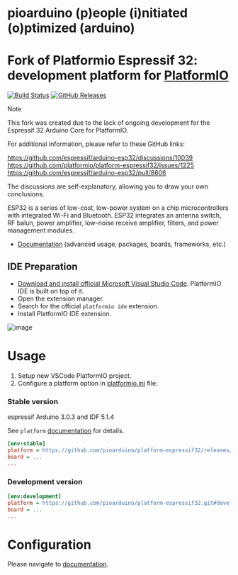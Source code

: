 # pioarduino (p)eople (i)nitiated (o)ptimized (arduino)
# Fork of Platformio Espressif 32: development platform for [PlatformIO](https://platformio.org)

[![Build Status](https://github.com/pioarduino/platform-espressif32/workflows/Examples/badge.svg)](https://github.com/pioarduino/platform-espressif32/actions)
[![GitHub Releases](https://img.shields.io/github/downloads/pioarduino/platform-espressif32/total?label=downloads)](https://github.com/pioarduino/platform-espressif32/releases/latest)

> [!NOTE]  
> This fork was created due to the lack of ongoing development for the Espressif 32 Arduino Core for PlatformIO.
>
> For additional information, please refer to these GitHub links:
> 
> https://github.com/espressif/arduino-esp32/discussions/10039
> https://github.com/platformio/platform-espressif32/issues/1225
> https://github.com/espressif/arduino-esp32/pull/8606
>
> The discussions are self-explanatory, allowing you to draw your own conclusions.

ESP32 is a series of low-cost, low-power system on a chip microcontrollers with integrated Wi-Fi and Bluetooth. ESP32 integrates an antenna switch, RF balun, power amplifier, low-noise receive amplifier, filters, and power management modules.

* [Documentation](https://docs.platformio.org/page/platforms/espressif32.html) (advanced usage, packages, boards, frameworks, etc.)

## IDE Preparation

- [Download and install official Microsoft Visual Studio Code](https://code.visualstudio.com/). PlatformIO IDE is built on top of it.
- Open the extension manager.
- Search for the official `platformio ide` extension.
- Install PlatformIO IDE extension.

![image](https://github.com/user-attachments/assets/9549991b-6a8b-4d77-ad9f-3b08873d7e30)

# Usage
1. Setup new VSCode PlatformIO project.
1. Configure a platform option in [platformio.ini](https://docs.platformio.org/page/projectconf.html) file:

### Stable version
espressif Arduino 3.0.3 and IDF 5.1.4

See `platform` [documentation](https://docs.platformio.org/en/latest/projectconf/sections/env/options/platform/platform.html#projectconf-env-platform) for details.

```ini
[env:stable]
platform = https://github.com/pioarduino/platform-espressif32/releases/download/51.03.03/platform-espressif32.zip
board = ...
...
```

### Development version

```ini
[env:development]
platform = https://github.com/pioarduino/platform-espressif32.git#develop
board = ...
...
```

# Configuration

Please navigate to [documentation](https://docs.platformio.org/page/platforms/espressif32.html).
